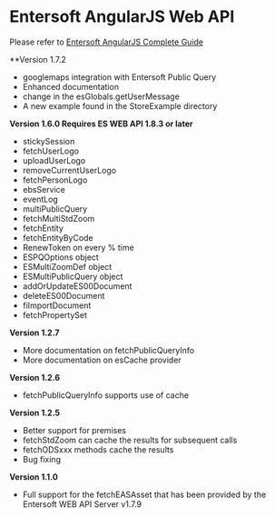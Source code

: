 # Entersoft AngularJS Web API

Please refer to [Entersoft AngularJS Complete Guide](http://developer.entersoft.gr/eswebapi/#/api/es.Services.Web.esWebApi)

**Version 1.7.2
- googlemaps integration with Entersoft Public Query
- Enhanced documentation 
- change in the esGlobals.getUserMessage 
- A new example found in the StoreExample directory

**Version 1.6.0 Requires ES WEB API 1.8.3 or later**
- stickySession
- fetchUserLogo
- uploadUserLogo
- removeCurrentUserLogo
- fetchPersonLogo
- ebsService
- eventLog
- multiPublicQuery
- fetchMultiStdZoom
- fetchEntity
- fetchEntityByCode
- RenewToken on every % time 
- ESPQOptions object
- ESMultiZoomDef object
- ESMultiPublicQuery object
- addOrUpdateES00Document
- deleteES00Document
- fiImportDocument
- fetchPropertySet

**Version 1.2.7**
- More documentation on fetchPublicQueryInfo
- More documentation on esCache provider

**Version 1.2.6**
- fetchPublicQueryInfo supports use of cache

**Version 1.2.5**
- Better support for premises
- fetchStdZoom can cache the results for subsequent calls
- fetchODSxxx methods cache the results
- Bug fixing 

**Version 1.1.0**

- Full support for the fetchEASAsset that has been provided by the Entersoft WEB API Server v1.7.9
